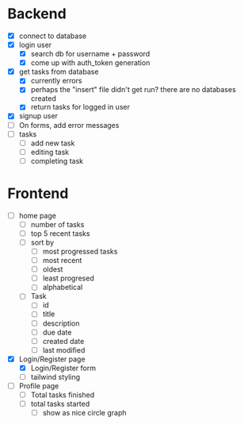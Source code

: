 # Backend
- [x] connect to database
- [x] login user
    - [x] search db for username + password
    - [x] come up with auth_token generation
- [x] get tasks from database
    - [x] currently errors
    - [x] perhaps the "insert" file didn't get run?
        there are no databases created
    - [x] return tasks for logged in user
- [x] signup user
- [ ] On forms, add error messages
- [ ] tasks
    - [ ] add new task
    - [ ] editing task
    - [ ] completing task

# Frontend
- [ ] home page
    - [ ] number of tasks
    - [ ] top 5 recent tasks
    - [ ] sort by
        - [ ] most progressed tasks
        - [ ] most recent
        - [ ] oldest
        - [ ] least progresed
        - [ ] alphabetical
    - [ ] Task
        - [ ] id
        - [ ] title
        - [ ] description
        - [ ] due date
        - [ ] created date
        - [ ] last modified
- [x] Login/Register page
    - [x] Login/Register form
    - [ ] tailwind styling
- [ ] Profile page
    - [ ] Total tasks finished
    - [ ] total tasks started
        - [ ] show as nice circle graph
